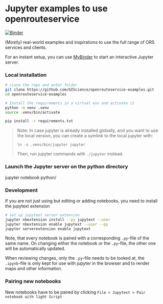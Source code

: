 # Jupyter examples to use openrouteservice
[![Binder](https://mybinder.org/badge_logo.svg)](https://mybinder.org/v2/gh/GIScience/openrouteservice-examples/master?filepath=python)

(Mostly) real-world examples and inspirations to use the full range of ORS services and clients.

For an instant setup, you can use [MyBinder](https://mybinder.org/v2/gh/GIScience/openrouteservice-examples/master?filepath=python)
to start an interactive Jupyter server.

### Local installation

```bash
# clone the repo and enter folder
git clone https://github.com/GIScience/openrouteservice-examples.git
cd openrouteservice-examples

# Install the requirements in a virtual env and activate it
python -m venv .venv
source .venv/bin/activate

pip install -r requirements.txt
```

> Note: In case jupyter is already installed globally, and you want to use the local version, you can create a symlink to
> the local jupyter with:
>
>`ln -s .venv/bin/jupyter jupyter`
> 
> Then, run jupyter commands with `./jupyter` instead. 

### Launch the Jupyter server on the python directory
jupyter notebook python/

### Development
If you are not just using but editing or adding notebooks, you need to install the jupytext extension 

```bash
# set up jupytext server extension
jupyter nbextension install --py jupytext --user
jupyter nbextension enable jupytext --user --py
jupyter serverextension enable jupytext
```

Note, that every notebook is paired with a corresponding `.py`-file of the same name.
On changing either the notebook or the `.py`-file, the other one will be automatically updated.

When reviewing changes, only the `.py`-file needs to be looked at, the
`.ipynb`-file is only kept for use with jupyter in the browser and to render
maps and other information.

### Pairing new notebooks
New notebooks have to be paired by clicking `File > Jupytext > Pair notebook with light Script`
